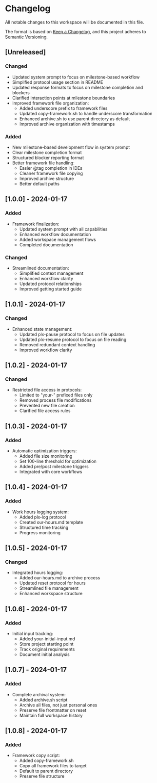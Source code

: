 # Changelog

All notable changes to this workspace will be documented in this file.

The format is based on [Keep a Changelog](https://keepachangelog.com/en/1.0.0/),
and this project adheres to [Semantic Versioning](https://semver.org/spec/v2.0.0.html).

## [Unreleased]

### Changed
- Updated system prompt to focus on milestone-based workflow
- Simplified protocol usage section in README
- Updated response formats to focus on milestone completion and blockers
- Clarified interaction points at milestone boundaries
- Improved framework file organization:
  - Added underscore prefix to framework files
  - Updated copy-framework.sh to handle underscore transformation
  - Enhanced archive.sh to use parent directory as default
  - Improved archive organization with timestamps

### Added
- New milestone-based development flow in system prompt
- Clear milestone completion format
- Structured blocker reporting format
- Better framework file handling:
  - Easier @tag completion in IDEs
  - Cleaner framework file copying
  - Improved archive structure
  - Better default paths

## [1.0.0] - 2024-01-17

### Added
- Framework finalization:
  - Updated system prompt with all capabilities
  - Enhanced workflow documentation
  - Added workspace management flows
  - Completed documentation

### Changed
- Streamlined documentation:
  - Simplified context management
  - Enhanced workflow clarity
  - Updated protocol relationships
  - Improved getting started guide 

## [1.0.1] - 2024-01-17

### Changed
- Enhanced state management:
  - Updated plx-pause protocol to focus on file updates
  - Updated plx-resume protocol to focus on file reading
  - Removed redundant context handling
  - Improved workflow clarity 

## [1.0.2] - 2024-01-17

### Changed
- Restricted file access in protocols:
  - Limited to "your-" prefixed files only
  - Removed process file modifications
  - Prevented new file creation
  - Clarified file access rules 

## [1.0.3] - 2024-01-17

### Added
- Automatic optimization triggers:
  - Added file size monitoring
  - Set 100-line threshold for optimization
  - Added pre/post milestone triggers
  - Integrated with core workflows 

## [1.0.4] - 2024-01-17

### Added
- Work hours logging system:
  - Added plx-log protocol
  - Created our-hours.md template
  - Structured time tracking
  - Progress monitoring 

## [1.0.5] - 2024-01-17

### Changed
- Integrated hours logging:
  - Added our-hours.md to archive process
  - Updated reset protocol for hours
  - Streamlined file management
  - Enhanced workspace structure 

## [1.0.6] - 2024-01-17

### Added
- Initial input tracking:
  - Added your-initial-input.md
  - Store project starting point
  - Track original requirements
  - Document initial analysis 

## [1.0.7] - 2024-01-17

### Added
- Complete archival system:
  - Added archive.sh script
  - Archive all files, not just personal ones
  - Preserve file frontmatter on reset
  - Maintain full workspace history 

## [1.0.8] - 2024-01-17

### Added
- Framework copy script:
  - Added copy-framework.sh
  - Copy all framework files to target
  - Default to parent directory
  - Preserve file structure 